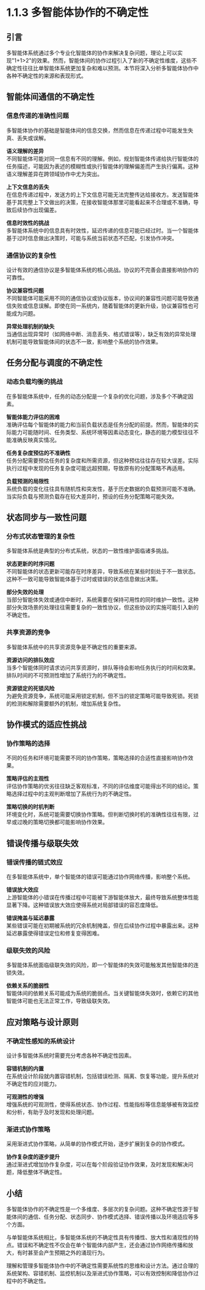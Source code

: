 # 1.1.3 多智能体协作的不确定性

## 引言

多智能体系统通过多个专业化智能体的协作来解决复杂问题，理论上可以实现"1+1>2"的效果。然而，智能体间的协作过程引入了新的不确定性维度，这些不确定性往往比单智能体系统更加复杂和难以预测。本节将深入分析多智能体协作中各种不确定性的来源和表现形式。

## 智能体间通信的不确定性

### 信息传递的准确性问题

多智能体协作的基础是智能体间的信息交换，然而信息在传递过程中可能发生失真、丢失或误解。

**语义理解的差异**  
不同智能体可能对同一信息有不同的理解。例如，规划智能体传递给执行智能体的任务描述，可能因为表述的模糊性或执行智能体的理解偏差而产生执行偏离。这种语义理解差异在跨领域协作中尤为突出。

**上下文信息的丢失**  
在信息传递过程中，发送方的上下文信息可能无法完整传达给接收方。发送智能体基于其完整上下文做出的决策，在接收智能体那里可能看起来不合理或不准确，导致后续协作出现偏差。

**信息时效性的挑战**  
多智能体系统中的信息具有时效性，延迟传递的信息可能已经过时。当一个智能体基于过时信息做出决策时，可能与系统当前状态不匹配，引发协作冲突。

### 通信协议的复杂性

设计有效的通信协议是多智能体系统的核心挑战。协议的不完善会直接影响协作的可靠性。

**协议兼容性问题**  
不同智能体可能采用不同的通信协议或协议版本，协议间的兼容性问题可能导致通信失败或信息误解。即使在同一系统内，随着智能体的更新升级，协议兼容性也可能成为问题。

**异常处理机制的缺失**  
当通信出现异常时（如网络中断、消息丢失、格式错误等），缺乏有效的异常处理机制可能导致智能体间的状态不一致，影响整个系统的协作效果。

## 任务分配与调度的不确定性

### 动态负载均衡的挑战

在多智能体系统中，任务的动态分配是一个复杂的优化问题，涉及多个不确定因素。

**智能体能力评估的困难**  
准确评估每个智能体的能力和当前负载状态是任务分配的前提。然而，智能体的实际能力可能随时间、任务类型、系统环境等因素动态变化，静态的能力模型往往不能准确反映真实情况。

**任务复杂度预估的不准确性**  
任务分配需要预估任务的复杂度和所需资源，但这种预估往往存在较大误差。实际执行过程中发现的任务复杂度可能远超预期，导致原有的分配策略不再适用。

**负载预测的局限性**  
系统负载的变化往往具有随机性和突发性，基于历史数据的负载预测可能不准确。当实际负载与预测负载存在较大差异时，预设的任务分配策略可能失效。

## 状态同步与一致性问题

### 分布式状态管理的复杂性

多智能体系统是典型的分布式系统，状态的一致性维护面临诸多挑战。

**状态更新的时序问题**  
不同智能体的状态更新可能存在时序差异，导致系统在某些时刻处于不一致状态。这种不一致可能导致智能体基于过时或错误的状态信息做出决策。

**部分失效的处理**  
当部分智能体失效或通信中断时，系统需要在保持可用性的同时维护一致性。这种部分失效场景的处理往往需要复杂的一致性协议，但这些协议的实施可能引入新的不确定性。

### 共享资源的竞争

多智能体系统中的共享资源竞争是不确定性的重要来源。

**资源访问的排队效应**  
当多个智能体同时请求访问共享资源时，排队等待会影响任务执行的时间和效果。排队时间的不可预测性增加了系统行为的不确定性。

**资源锁定的死锁风险**  
为避免资源竞争，系统可能采用锁定机制，但不当的锁定策略可能导致死锁。死锁的检测和解除需要额外的机制，增加系统复杂性。

## 协作模式的适应性挑战

### 协作策略的选择

不同的任务和环境可能需要不同的协作策略，策略选择的合适性直接影响协作效果。

**策略评估的主观性**  
评估协作策略的优劣往往缺乏客观标准，不同的评估维度可能得出不同的结论。策略选择过程中的主观判断增加了系统行为的不确定性。

**策略切换的时机判断**  
环境变化时，系统可能需要切换协作策略。但判断切换时机的准确性往往有限，过早或过晚的策略切换都可能影响协作效果。

## 错误传播与级联失效

### 错误传播的链式效应

在多智能体系统中，单个智能体的错误可能通过协作网络传播，影响整个系统。

**错误放大效应**  
上游智能体的小错误在传播过程中可能被下游智能体放大，最终导致系统整体性能显著下降。这种错误放大效应使得系统对局部错误的容忍度降低。

**错误掩盖与延迟暴露**  
某些错误可能在初期被系统的冗余机制掩盖，但在后续协作过程中暴露出来。这种延迟暴露使得错误定位和修复变得困难。

### 级联失效的风险

多智能体系统面临级联失效的风险，即一个智能体的失效可能触发其他智能体的连锁失效。

**依赖关系的脆弱性**  
智能体间的依赖关系可能成为系统的脆弱点。当关键智能体失效时，依赖它的其他智能体可能也无法正常工作，导致级联失效。

## 应对策略与设计原则

### 不确定性感知的系统设计

设计多智能体系统时需要充分考虑各种不确定性因素。

**容错机制的内置**  
在系统设计阶段就内置容错机制，包括错误检测、隔离、恢复等功能，提升系统对不确定性的应对能力。

**可观测性的增强**  
增强系统的可观测性，使得系统状态、协作过程、性能指标等信息能够被有效监控和分析，有助于及时发现和处理问题。

### 渐进式协作策略

采用渐进式协作策略，从简单的协作模式开始，逐步扩展到复杂的协作模式。

**协作复杂度的逐步提升**  
通过渐进式增加协作复杂度，可以在每个阶段验证协作效果，及时发现和解决问题，降低整体不确定性。

## 小结

多智能体协作的不确定性是一个多维度、多层次的复杂问题。这种不确定性源于智能体间的通信、任务分配、状态同步、协作模式选择、错误传播以及环境适应等多个方面。

与单智能体系统相比，多智能体系统的不确定性具有传播性、放大性和涌现性的特点。错误和不确定性不仅会在单个智能体内部产生，还会通过协作网络传播和放大，有时甚至会产生预期之外的涌现行为。

理解和管理多智能体协作中的不确定性需要系统性的思维和设计方法。通过合理的系统架构、容错机制、监控机制以及渐进式协作策略，可以有效控制和降低协作过程中的不确定性。